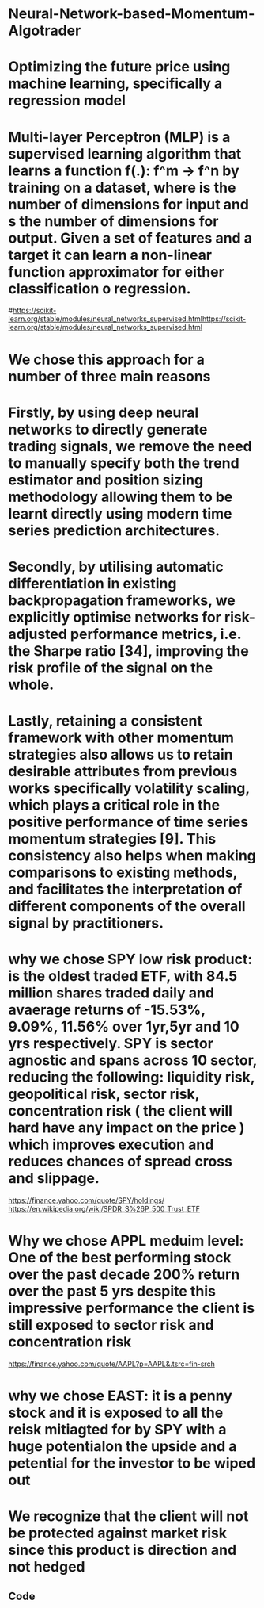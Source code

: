 # Neural-Network-based-Momentum-Algotrader
# Optimizing the future price using machine learning, specifically a regression model
# Multi-layer Perceptron (MLP) is a supervised learning algorithm that learns a function f(.): f^m -> f^n by training on a dataset, where is the number of dimensions for input and s the number of dimensions for output. Given a set of features and a target it can learn a non-linear function approximator for either classification o  regression. 
#https://scikit-learn.org/stable/modules/neural_networks_supervised.htmlhttps://scikit-learn.org/stable/modules/neural_networks_supervised.html
# We chose this approach for a number of three main reasons
# Firstly, by using deep neural networks to directly generate trading signals, we remove the need to manually specify both the trend estimator and position sizing methodology allowing them to be learnt directly using modern time series prediction architectures. 
# Secondly, by utilising automatic differentiation in existing backpropagation frameworks, we explicitly optimise networks for risk-adjusted performance metrics, i.e. the Sharpe ratio [34], improving the risk profile of the signal on the whole. 
# Lastly, retaining a consistent framework with other momentum strategies also allows us to retain desirable attributes from previous works specifically volatility scaling, which plays a critical role in the positive performance of time series momentum strategies [9]. This consistency also helps when making comparisons to existing methods, and facilitates the interpretation of different components of the overall signal by practitioners.
# why we chose SPY low risk product: is the oldest traded ETF, with 84.5 million shares traded daily and avaerage returns of -15.53%,	9.09%,	11.56% over 1yr,5yr and 10 yrs respectively. SPY is sector agnostic and spans across 10 sector, reducing  the following: liquidity risk, geopolitical risk, sector risk, concentration risk ( the client will hard have any impact on the price ) which improves execution and reduces chances of spread cross and slippage.
https://finance.yahoo.com/quote/SPY/holdings/
https://en.wikipedia.org/wiki/SPDR_S%26P_500_Trust_ETF
# Why we chose APPL meduim level: One of the best performing stock over the past decade 200% return over the past 5 yrs despite this impressive performance the client is still exposed to sector risk and concentration risk
https://finance.yahoo.com/quote/AAPL?p=AAPL&.tsrc=fin-srch
# why we chose EAST: it is a penny stock and it is exposed to all the reisk mitiagted for  by SPY with a huge potentialon the upside and a petential for the investor to be wiped out
# We recognize that the client will not be protected against market risk since this product is direction and not hedged

## Code
